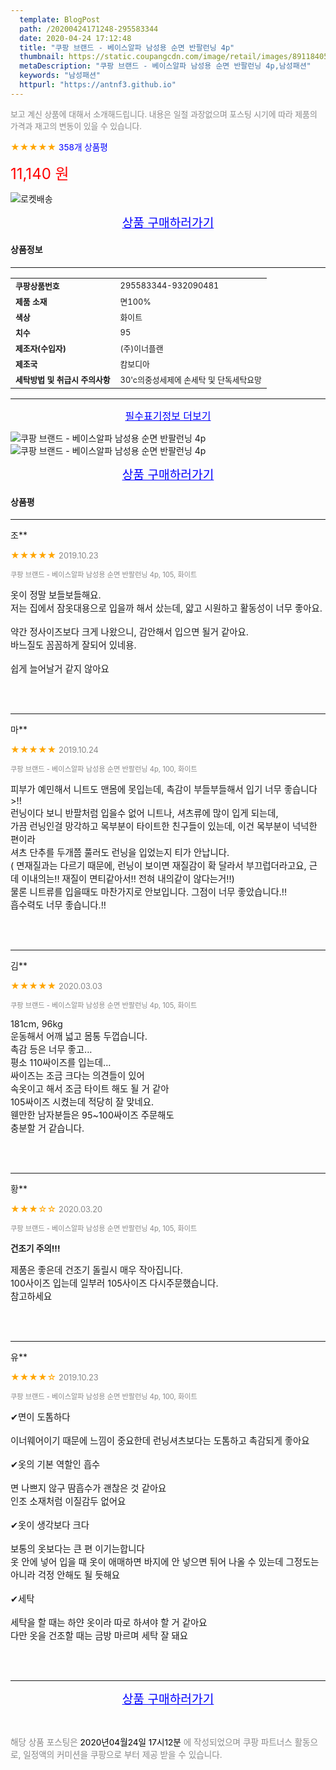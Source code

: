 ```yaml
---
  template: BlogPost
  path: /20200424171248-295583344
  date: 2020-04-24 17:12:48
  title: "쿠팡 브랜드 - 베이스알파 남성용 순면 반팔런닝 4p"
  thumbnail: https://static.coupangcdn.com/image/retail/images/891184052882-3715dce9-3b6f-4d2e-9862-5d9962ff3048.jpg
  metaDescription: "쿠팡 브랜드 - 베이스알파 남성용 순면 반팔런닝 4p,남성패션"
  keywords: "남성패션"
  httpurl: "https://antnf3.github.io"
---
```

  
<span style="color: #888;font-size:0.8rem">보고 계신 상품에 대해서 소개해드립니다.
내용은 일절 과장없으며 포스팅 시기에 따라 제품의 가격과 재고의 변동이 있을 수 있습니다.</span>
  
<span style="color: orange;">★★★★★</span> <span style="color: blue;font-size: 0.85rem;">358개 상품평</span>

<span style="font-size: 0.9rem"></span> 

<span style="color: red;font-size: 1.5rem;">11,140 원</span>

![로켓배송](https://postfiles.pstatic.net/MjAyMDA0MTBfMjcz/MDAxNTg2NDQ1OTAwMDc5.1T-Iy6-X12_V8iyof2OtSqUCu6urPUUOnjG41kbMy_kg.c1eqxaGayJ1XX0TGV24QXbZg9dvQ9C_dYZx39G_Z7Wog.PNG.cigshop2/rocket_logo.png?type=w773)

<p align="center"><a href="http://me2.do/5o2S7gJn" style="font-size: 1.2rem; color: blue;">상품 구매하러가기</a></p>

#### 상품정보

---

|                  |                       |
| ---------------- | --------------------- |
| **<span style="font-size:0.8rem;">쿠팡상품번호</span>** | <span style="font-size:0.8rem;">295583344-932090481</span> |
| **<span style="font-size:0.8rem;">제품 소재</span>**    | <span style="font-size:0.8rem;">면100%</span>        |
| **<span style="font-size:0.8rem;">색상</span>**    | <span style="font-size:0.8rem;">화이트</span>        |
| **<span style="font-size:0.8rem;">치수</span>**    | <span style="font-size:0.8rem;">95</span>        |
| **<span style="font-size:0.8rem;">제조자(수입자)</span>**    | <span style="font-size:0.8rem;">(주)이너플랜</span>        |
| **<span style="font-size:0.8rem;">제조국</span>**    | <span style="font-size:0.8rem;">캄보디아</span>        |
| **<span style="font-size:0.8rem;">세탁방법 및 취급시 주의사항</span>**    | <span style="font-size:0.8rem;">30'c의중성세제에 손세탁 및 단독세탁요망</span>        |




---

<p align="center"><a href="http://me2.do/5o2S7gJn" style="font-size: 1rem; color: blue;">필수표기정보 더보기</a></p>

![쿠팡 브랜드 - 베이스알파 남성용 순면 반팔런닝 4p](http://thumbnail8.coupangcdn.com/thumbnails/remote/q89/image/retail/images/490702808264292-cf75b616-5ab2-47fa-9521-e785705eb6e5.jpg)
![쿠팡 브랜드 - 베이스알파 남성용 순면 반팔런닝 4p](http://thumbnail10.coupangcdn.com/thumbnails/remote/q89/image/retail/images/490702308958097-c09818ec-1052-4093-a182-4bb0127e8046.jpg)

<p align="center"><a href="http://me2.do/5o2S7gJn" style="font-size: 1.2rem; color: blue;">상품 구매하러가기</a></p>

#### 상품평
  
---
  
조**
    
<span style="color: orange;">★★★★★</span> <span style="font-size:0.8rem;color: #888;">2019.10.23</span>
    
<span style="color: #888;font-size:0.7rem">쿠팡 브랜드 - 베이스알파 남성용 순면 반팔런닝 4p, 105, 화이트</span>
    

    
<span style="font-size: 0.9rem;">옷이 정말 보들보들해요.<br/>저는 집에서 잠옷대용으로 입을까 해서 샀는데, 얇고 시원하고 활동성이 너무 좋아요.<br/><br/>약간 정사이즈보다 크게 나왔으니, 감안해서 입으면 될거 같아요.<br/>바느질도 꼼꼼하게 잘되어 있네용.<br/><br/>쉽게 늘어날거 같지 않아요</span>
    
<br>
<br>

---
  
마**
    
<span style="color: orange;">★★★★★</span> <span style="font-size:0.8rem;color: #888;">2019.10.24</span>
    
<span style="color: #888;font-size:0.7rem">쿠팡 브랜드 - 베이스알파 남성용 순면 반팔런닝 4p, 100, 화이트</span>
    

    
<span style="font-size: 0.9rem;">피부가 예민해서 니트도 맨몸에 못입는데, 촉감이 부들부들해서 입기 너무 좋습니다>!!<br/>런닝이다 보니 반팔처럼 입을수 없어 니트나, 셔츠류에 많이 입게 되는데, <br/>가끔 런닝인걸 망각하고 목부분이 타이트한 친구들이 있는데, 이건 목부분이 넉넉한 편이라<br/>셔츠 단추를 두개쯤 풀러도 런닝을 입었는지 티가 안납니다.<br/>( 면재질과는 다르기 때문에, 런닝이 보이면 재질감이 확 달라서 부끄럽더라고요, 근데 이내의는!! 재질이 면티같아서!! 전혀 내의같이 않다는거!!)<br/>물론 니트류를 입을때도 마찬가지로 안보입니다.  그점이 너무 좋았습니다.!!<br/>흡수력도 너무 좋습니다.!!</span>
    
<br>
<br>

---
  
김**
    
<span style="color: orange;">★★★★★</span> <span style="font-size:0.8rem;color: #888;">2020.03.03</span>
    
<span style="color: #888;font-size:0.7rem">쿠팡 브랜드 - 베이스알파 남성용 순면 반팔런닝 4p, 105, 화이트</span>
    

    
<span style="font-size: 0.9rem;">181cm, 96kg<br/>운동해서 어깨 넓고 몸통 두껍습니다.<br/>촉감 등은 너무 좋고...<br/>평소 110싸이즈를 입는데...<br/>싸이즈는 조금 크다는 의견들이 있어<br/>속옷이고 해서 조금 타이트 해도 될 거 같아<br/>105싸이즈 시켰는데 적당히 잘 맞네요.<br/>웬만한 남자분들은 95~100싸이즈 주문해도<br/>충분할 거 같습니다.</span>
    
<br>
<br>

---
  
황**
    
<span style="color: orange;">★★★☆☆</span> <span style="font-size:0.8rem;color: #888;">2020.03.20</span>
    
<span style="color: #888;font-size:0.7rem">쿠팡 브랜드 - 베이스알파 남성용 순면 반팔런닝 4p, 105, 화이트</span>
    
<span style="font-size:0.85rem">**건조기 주의!!!**</span>
    
<span style="font-size: 0.9rem;">제품은 좋은데 건조기 돌릴시 매우 작아집니다.<br/>100사이즈 입는데 일부러 105사이즈 다시주문했습니다.<br/>참고하세요</span>
    
<br>
<br>

---
  
유**
    
<span style="color: orange;">★★★★☆</span> <span style="font-size:0.8rem;color: #888;">2019.10.23</span>
    
<span style="color: #888;font-size:0.7rem">쿠팡 브랜드 - 베이스알파 남성용 순면 반팔런닝 4p, 100, 화이트</span>
    

    
<span style="font-size: 0.9rem;">✔면이 도톰하다<br/><br/>이너웨어이기 때문에 느낌이 중요한데 런닝셔츠보다는 도톰하고 촉감되게 좋아요<br/><br/>✔옷의 기본 역할인 흡수<br/><br/>면 나쁘지 않구 땀흡수가 괜찮은 것 같아요<br/>인조 소재처럼 이질감두 없어요<br/><br/>✔옷이 생각보다 크다<br/><br/>보통의 옷보다는 큰 편 이기는합니다<br/>옷 안에 넣어 입을 때 옷이 애매하면 바지에 안 넣으면 튀어 나올 수 있는데 그정도는 아니라 걱정 안해도 될 듯해요<br/><br/>✔세탁<br/><br/>세탁을 할 때는 하얀 옷이라 따로 하셔야 할 거 같아요<br/>다만 옷을 건조할 때는 금방 마르며 세탁 잘 돼요</span>
    
<br>
<br>


  
---
  
<p align="center"><a href="http://me2.do/5o2S7gJn" style="font-size: 1.2rem; color: blue;">상품 구매하러가기</a></p>
  
<br>
  
<span style="font-size: 0.85rem; color: #888;">해당 상품 포스팅은 <span style="color: #000;"> 2020년04월24일 17시12분 </span> 에 작성되었으며 쿠팡 파트너스 활동으로, 일정액의 커미션을 쿠팡으로 부터 제공 받을 수 있습니다.</span>